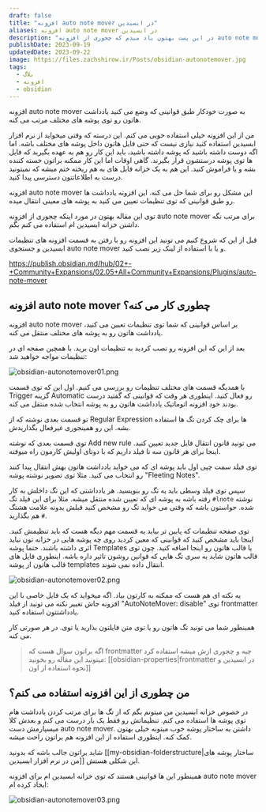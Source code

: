 ```yaml
---
draft: false
title: "افزونه auto note mover در ابسیدین"
aliases: افزونه auto note mover در ابسیدین
description: "در این پست بهتون یاد میدم که چجوری از افزونه auto note mover برای داشتن یک خزانه یادداشت های تمیز و مرتب استفاده کنید."
publishDate: 2023-09-19
updatedDate: 2023-09-22
image: https://files.zachshirow.ir/Posts/obsidian-autonotemover.jpg
tags:
  - بلاگ
  - افزونه
  - obsidian
---
```


افزونه auto note mover به صورت خودکار طبق قوانینی که وضع می کنید یادداشت هاتون رو توی پوشه های مختلف مرتب می کنه.

من از این افزونه خیلی استفاده خوبی می کنم. این درسته که وقتی میخواید از نرم افزار ابسیدین استفاده کنید نیازی نیست که حتی فایل هاتون داخل پوشه های مختلف باشه. اما اگه دوست داشته باشید که پوشه داشته باشید، باید این کار رو هم به عهده بگیرید که فایل ها توی پوشه درستشون قرار بگیرند. گاهی اوقات اما این کار ممکنه براتون خسته کننده بشه و یا فراموش کنید. این هم به یک خزانه فایل های به هم ریخته ختم میشه که نمیتونید درست به اطلاعاتتون دسترسی پیدا کنید.

افزونه auto note mover این مشکل رو برای شما حل می کنه. این افزونه یادداشت ها رو طبق قوانینی که توی تنظیمات تعیین می کنید به پوشه های معینی انتقال میده. 

توی این مقاله بهتون در مورد اینکه چجوری از افزونه auto note mover برای مرتب نگه داشتن خزانه ابسیدین ام استفاده می کنم بگم. 

قبل از این که شروع کنیم می تونید این افزونه رو با رفتن به قسمت افزونه های تنظیمات ابسیدین و جستجوی auto note mover و یا با استفاده از لینک زیر نصب کنید. 

https://publish.obsidian.md/hub/02+-+Community+Expansions/02.05+All+Community+Expansions/Plugins/auto-note-mover

## افزونه auto note mover چطوری کار می کنه؟ 

افزونه auto note mover بر اساس قوانینی که شما توی تنظیمات تعیین می کنید، یادداشت هاتون رو به پوشه های مختلف منتقل می کنه. 

بعد از این که این افزونه رو نصب کردید به تنظیمات اون برید. با همچین صفحه ای در تنظیمات مواجه خواهید شد: 

![obsidian-autonotemover01.png](https://files.zachshirow.ir/Posts/obsidian-autonotemover01.png)

با همدیگه قسمت های مختلف تنظیمات رو بررسی می کنیم. اول این که توی قسمت Trigger گزینه Automatic رو فعال کنید. اینطوری هر وقت که قوانینی که گفتید درست بودند خود افزونه اتوماتیک یادداشت هاتون رو به پوشه انتخاب شده منتقل می کنه. 

تو قسمت بعدی نوشته که از Regular Expression ها برای چک کردن تگ ها استفاده بشه. این رو همینجوری غیرفعال بگذاریدش. 

توی قسمت بعدی که نوشته Add new rule می تونید قانون انتقال فایل جدید تعیین کنید. اینجا برای هر قانون سه تا فیلد داریم که با دوتای اولیش کارمون راه میوفته. 

توی فیلد سمت چپی اول باید پوشه ای که می خواید یادداشت هاتون بهش انتقال پیدا کنند رو انتخاب می کنید. مثلا توی تصویر نوشته پوشه "Fleeting Notes". 

سپس توی فیلد وسطی باید یه تگ رو بنویسید. هر یادداشتی که این تگ داخلش به کار رفته باشه به پوشه ای که تعیین شده منتقل میشه. مثلا برای این فیلد تگ `#lnote` نوشته شده. حواستون باشه که وقتی می خواید تگ رو مشخص کنید قبلش یدونه علامت هشتگ `#` هم بگذارید.

توی صفحه تنظیمات که پایین تر بیاید یه قسمت مهم دیگه هست که باید تنظیمش کنید. اینجا باید مشخص کنید که قوانینی که معین کردید روی چه پوشه هایی در خزانه تون نباید اثری داشته باشند. حتما پوشه Templates یا قالب هاتون رو اینجا اضافه کنید. چون توی قالب هاتون شاید یه سری تگ هایی که قوانین روشون تاثیر داره باشه. اینطوری فایل های قالب هاتون از پوشه templates انتقال داده نمی شوند. 

![obsidian-autonotemover02.png](https://files.zachshirow.ir/Posts/obsidian-autonotemover02.png)

یه نکته ای هم هست که ممکنه به کارتون بیاد. اگه میخواید که یک فایل خاصی با این افزونه جاش تغییر نکنه می تونید از فیلد "AutoNoteMover: disable" توی frontmatter یادداشتتون استفاده کنید. 

همینطور شما می تونید تگ هاتون رو یا توی متن فایلتون بذارید یا توی. در هر صورتی کار می کنه. 

> اگه براتون سوال هست که frontmatter چیه و چجوری ازش میشه استفاده کرد میتونید این مقاله رو بخونید: [[obsidian-properties|frontmatter در ابسیدین و نحوه استفاده از اون]]

## من چطوری از این افزونه استفاده می کنم؟

در خصوص خزانه ابسیدین من میتونم بگم که از تگ ها برای مرتب کردن یادداشت هام توی پوشه ها استفاده می کنم. تنظیماتش رو فقط یک بار درست می کنم و بعدش کلا میسپارمش دست auto note mover. داشتن یه ساختار پوشه خوب میتونه خیلی بهتون کمک کنه. اینطوری استفاده از این افزونه هم براتون راحت میشه. 

شاید براتون جالب باشه که بدونید [[my-obsidian-folderstructure|ساختار پوشه های من در نرم افزار ابسیدین]] این شکلی هستش.

همینطور این ها قوانینی هستند که توی خزانه ابسیدین ام برای افزونه auto note mover ایجاد کرده ام: 

![obsidian-autonotemover03.png](https://files.zachshirow.ir/Posts/obsidian-autonotemover03.png)



